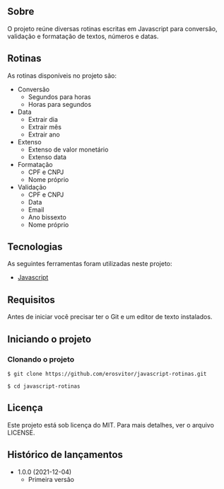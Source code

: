 ## Sobre
O projeto reúne diversas rotinas escritas em Javascript para conversão, validação e formatação de textos, números e datas.

## Rotinas
As rotinas disponíveis no projeto são:

* Conversão
    * Segundos para horas
    * Horas para segundos
* Data
    * Extrair dia
    * Extrair mês
    * Extrair ano
* Extenso
    * Extenso de valor monetário
    * Extenso data
* Formatação
    * CPF e CNPJ
    * Nome próprio
* Validação
    * CPF e CNPJ
    * Data
    * Email
    * Ano bissexto
    * Nome próprio

## Tecnologias
As seguintes ferramentas foram utilizadas neste projeto:

* [Javascript](https://developer.mozilla.org/en-US/docs/Web/JavaScript/Reference)

## Requisitos
Antes de iniciar você precisar ter o Git e um editor de texto instalados.

## Iniciando o projeto

### Clonando o projeto
```
$ git clone https://github.com/erosvitor/javascript-rotinas.git

$ cd javascript-rotinas
```

## Licença
Este projeto está sob licença do MIT. Para mais detalhes, ver o arquivo LICENSE.

## Histórico de lançamentos
* 1.0.0 (2021-12-04)
    * Primeira versão

